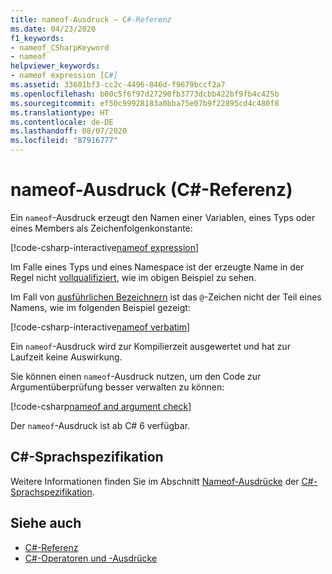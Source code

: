 ```yaml
---
title: nameof-Ausdruck – C#-Referenz
ms.date: 04/23/2020
f1_keywords:
- nameof_CSharpKeyword
- nameof
helpviewer_keywords:
- nameof expression [C#]
ms.assetid: 33601bf3-cc2c-4496-846d-f9679bccf2a7
ms.openlocfilehash: b00c5f6f97d27290fb3773dcbb422bf9fb4c425b
ms.sourcegitcommit: ef50c99928183a0bba75e07b9f22895cd4c480f8
ms.translationtype: HT
ms.contentlocale: de-DE
ms.lasthandoff: 08/07/2020
ms.locfileid: "87916777"
---
```

# <a name="nameof-expression-c-reference"></a>nameof-Ausdruck (C#-Referenz)

Ein `nameof`-Ausdruck erzeugt den Namen einer Variablen, eines Typs oder eines Members als Zeichenfolgenkonstante:

[!code-csharp-interactive[nameof expression](snippets/shared/NameOfOperator.cs#Examples)]

Im Falle eines Typs und eines Namespace ist der erzeugte Name in der Regel nicht [vollqualifiziert](~/_csharplang/spec/basic-concepts.md#fully-qualified-names), wie im obigen Beispiel zu sehen.

Im Fall von [ausführlichen Bezeichnern](../tokens/verbatim.md) ist das `@`-Zeichen nicht der Teil eines Namens, wie im folgenden Beispiel gezeigt:

[!code-csharp-interactive[nameof verbatim](snippets/shared/NameOfOperator.cs#Verbatim)]

Ein `nameof`-Ausdruck wird zur Kompilierzeit ausgewertet und hat zur Laufzeit keine Auswirkung.

Sie können einen `nameof`-Ausdruck nutzen, um den Code zur Argumentüberprüfung besser verwalten zu können:

[!code-csharp[nameof and argument check](snippets/shared/NameOfOperator.cs#ExceptionMessage)]

Der `nameof`-Ausdruck ist ab C# 6 verfügbar.

## <a name="c-language-specification"></a>C#-Sprachspezifikation

Weitere Informationen finden Sie im Abschnitt [Nameof-Ausdrücke](~/_csharplang/spec/expressions.md#nameof-expressions) der [C#-Sprachspezifikation](~/_csharplang/spec/introduction.md).

## <a name="see-also"></a>Siehe auch

- [C#-Referenz](../index.md)
- [C#-Operatoren und -Ausdrücke](index.md)
